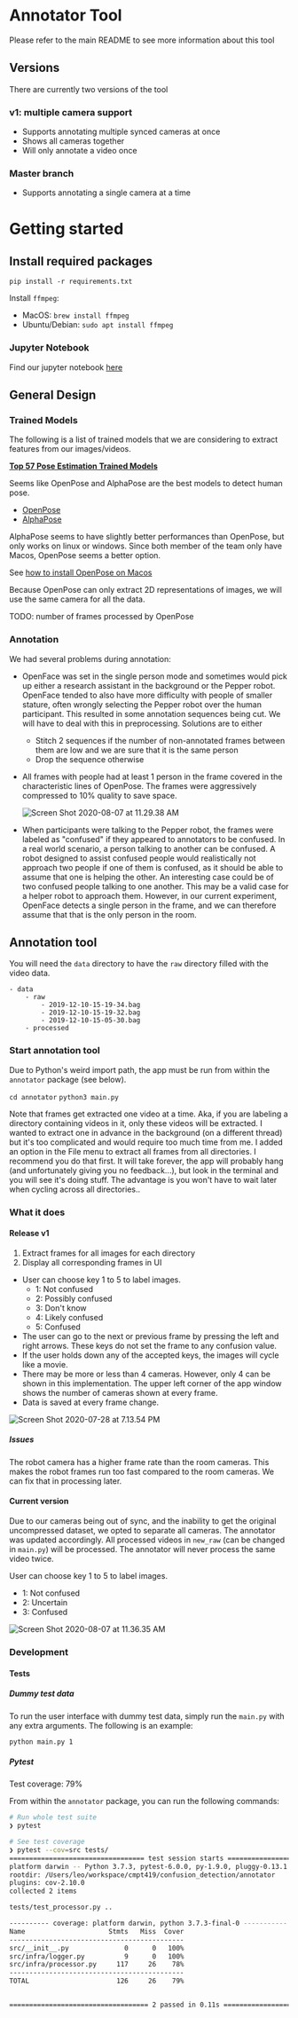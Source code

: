 # Annotator Tool

Please refer to the main README to see more information about this tool

## Versions

There are currently two versions of the tool

### v1: multiple camera support

* Supports annotating multiple synced cameras at once
* Shows all cameras together
* Will only annotate a video once

### Master branch

* Supports annotating a single camera at a time 

# Getting started

## Install required packages

`pip install -r requirements.txt`

Install `ffmpeg`:

* MacOS: `brew install ffmpeg`
* Ubuntu/Debian: `sudo apt install ffmpeg`



### Jupyter Notebook

Find our jupyter notebook [here](https://colab.research.google.com/drive/1GB-D6D5eOkK_TgdmVJ8mqMvPmIvMl7aG?usp=sharing)

## General Design

### Trained Models

The following is a list of trained models that we are considering to extract features from our images/videos.

[**Top 57 Pose Estimation Trained Models**](https://awesomeopensource.com/projects/human-pose-estimation)

Seems like OpenPose and AlphaPose are the best models to detect human pose.

* [OpenPose](https://github.com/CMU-Perceptual-Computing-Lab/openpose)
* [AlphaPose](https://github.com/MVIG-SJTU/AlphaPose)

AlphaPose seems to have slightly better performances than OpenPose, but only works on linux or windows. Since both member of the team only have Macos, OpenPose seems a better option.

See [how to install OpenPose on Macos](https://github.com/CMU-Perceptual-Computing-Lab/openpose/blob/master/doc/installation.md)

Because OpenPose can only extract 2D representations of images, we will use the same camera for all the data. 

TODO: number of frames processed by OpenPose

### Annotation

We had several problems during annotation:

* OpenFace was set in the single person mode and sometimes would pick up either a research assistant in the background or the Pepper robot. OpenFace tended to also have more difficulty with people of smaller stature, often wrongly selecting the Pepper robot over the human participant. This resulted in some annotation sequences being cut. We will have to deal with this in preprocessing. Solutions are to either

  * Stitch 2 sequences if the number of non-annotated frames between them are low and we are sure that it is the same person
  * Drop the sequence otherwise

* All frames with people had at least 1 person in the frame covered in the characteristic lines of OpenPose. The frames were aggressively compressed to 10% quality to save space.

  ![Screen Shot 2020-08-07 at 11.29.38 AM](README.assets/Screen%20Shot%202020-08-07%20at%2011.29.38%20AM.png)

* When participants were talking to the Pepper robot, the frames were labeled as "confused" if they appeared to annotators to be confused. In a real world scenario, a person talking to another can be confused. A robot designed to assist confused people would realistically not approach two people if one of them is confused, as it should be able to assume that one is helping the other. An interesting case could be of two confused people talking to one another. This may be a valid case for a helper robot to approach them. However, in our current experiment, OpenFace detects a single person in the frame, and we can therefore assume that that is the only person in the room.

## Annotation tool

You will need the `data` directory to have the `raw` directory filled with the video data.

```
- data
    - raw
        - 2019-12-10-15-19-34.bag
        - 2019-12-10-15-19-32.bag
        - 2019-12-10-15-05-30.bag
    - processed
```

### Start annotation tool

Due to Python's weird import path, the app must be run from within the `annotator` package (see below).

`cd annotator`
`python3 main.py`

Note that frames get extracted one video at a time. Aka, if you are labeling a directory containing videos in it, only these videos will be extracted. I wanted to extract one in advance in the background (on a different thread) but it's too complicated and would require too much time from me. I added an option in the File menu to extract all frames from all directories. I recommend you do that first. It will take forever, the app will probably hang (and unfortunately giving you no feedback...), but look in the terminal and you will see it's doing stuff. The advantage is you won't have to wait later when cycling across all directories..

### What it does

#### Release v1

1. Extract frames for all images for each directory
2. Display all corresponding frames in UI

* User can choose key 1 to 5 to label images.
  * 1: Not confused
  * 2: Possibly confused
  * 3: Don't know
  * 4: Likely confused
  * 5: Confused
* The user can go to the next or previous frame by pressing the left and right arrows. These keys do not set the frame to any confusion value.
* If the user holds down any of the accepted keys, the images will cycle like a movie.
* There may be more or less than 4 cameras. However, only 4 can be shown in this implementation. The upper left corner of the app window shows the number of cameras shown at every frame.
* Data is saved at every frame change.

![Screen Shot 2020-07-28 at 7.13.54 PM](README.assets/Screen%20Shot%202020-07-28%20at%207.13.54%20PM.png)

##### Issues

The robot camera has a higher frame rate than the room cameras. This makes the robot frames run too fast compared to the room cameras. We can fix that in processing later.

#### Current version

Due to our cameras being out of sync, and the inability to get the original uncompressed dataset, we opted to separate all cameras. The annotator was updated accordingly. All processed videos in `new_raw` (can be changed in `main.py`) will be processed. The annotator will never process the same video twice.

User can choose key 1 to 5 to label images.

* 1: Not confused
* 2: Uncertain
* 3: Confused

![Screen Shot 2020-08-07 at 11.36.35 AM](README.assets/Screen%20Shot%202020-08-07%20at%2011.36.35%20AM.png)

### Development

#### Tests

##### Dummy test data

To run the user interface with dummy test data, simply run the `main.py` with any extra arguments. The following is an example:

```bash
python main.py 1
```

##### Pytest

Test coverage: 79%

From within the `annotator` package, you can run the following commands:

```bash
# Run whole test suite
❯ pytest

# See test coverage
❯ pytest --cov=src tests/
================================== test session starts ==================================
platform darwin -- Python 3.7.3, pytest-6.0.0, py-1.9.0, pluggy-0.13.1
rootdir: /Users/leo/workspace/cmpt419/confusion_detection/annotator
plugins: cov-2.10.0
collected 2 items

tests/test_processor.py ..                                                        [100%]

---------- coverage: platform darwin, python 3.7.3-final-0 -----------
Name                     Stmts   Miss  Cover
--------------------------------------------
src/__init__.py              0      0   100%
src/infra/logger.py          9      0   100%
src/infra/processor.py     117     26    78%
--------------------------------------------
TOTAL                      126     26    79%


=================================== 2 passed in 0.11s ===================================
```

